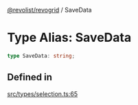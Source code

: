 [@revolist/revogrid](README.md) / SaveData

# Type Alias: SaveData

```ts
type SaveData: string;
```

## Defined in

[src/types/selection.ts:65](https://github.com/revolist/revogrid/blob/786bfc578aeb724125d022c69d878eb830c54a23/src/types/selection.ts#L65)
